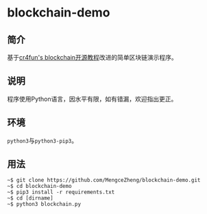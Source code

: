 # blockchain-demo

## 简介

基于[cr4fun's blockchain开源教程](https://github.com/OpensourceBooks/blockchain)改进的简单区块链演示程序。

## 说明

程序使用Python语言，因水平有限，如有错漏，欢迎指出更正。

## 环境

`python3`与`python3-pip3`。

## 用法

```console
~$ git clone https://github.com/MengceZheng/blockchain-demo.git
~$ cd blockchain-demo
~$ pip3 install -r requirements.txt
~$ cd [dirname]
~$ python3 blockchain.py
```
